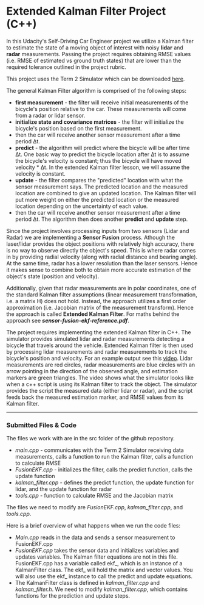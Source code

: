 # **Extended Kalman Filter Project (C++)** 


In this Udacity's Self-Driving Car Engineer project we utilize a Kalman filter to estimate the state of a moving object of interest with noisy **lidar** and **radar** measurements. Passing the project requires obtaining RMSE values (i.e. RMSE of estimated vs ground truth states) that are lower than the required tolerance outlined in the project rubric. 

This project uses the Term 2 Simulator which can be downloaded [here](https://github.com/udacity/self-driving-car-sim/releases).


The general Kalman Filter algorithm is comprised of the following steps:

* **first measurement** - the filter will receive initial measurements of the bicycle's position relative to the car. These measurements will come from a radar or lidar sensor.
* **initialize state and covariance matrices** - the filter will initialize the bicycle's position based on the first measurement.
* then the car will receive another sensor measurement after a time period Δt.
* **predict** - the algorithm will predict where the bicycle will be after time Δt. One basic way to predict the bicycle location after Δt is to assume the bicycle's velocity is constant; thus the bicycle will have moved velocity * Δt. In the extended Kalman filter lesson, we will assume the velocity is constant.
* **update** - the filter compares the "predicted" location with what the sensor measurement says. The predicted location and the measured location are combined to give an updated location. The Kalman filter will put more weight on either the predicted location or the measured location depending on the uncertainty of each value.
* then the car will receive another sensor measurement after a time period Δt. The algorithm then does another **predict** and **update** step.

Since the project involves processing inputs from two sensors (Lidar and Radar) we are implementing a **Sensor Fusion** process. Athough the laser/lidar provides the object positions with relatively high accuracy, there is no way to observe directly the object's speed. This is where radar comes in by providing radial velocity (along with radial distance and bearing angle). At the same time, radar has a lower resolution than the laser sensors. Hence it makes sense to combine both to obtain more accurate estimation of the object's state (position and velocity).
 
Additionally, given that radar measurements are in polar coordinates, one of the standard Kalman filter assumptions (linear measurement transformation, i.e. a matrix H) does not hold. Instead, the approach utilizes a first order approximation (i.e. Jacobian matrix of the measurement transform). Hence the approach is called **Extended Kalman Filter**. For maths behind the approach see ***sensor-fusion-ekf-reference.pdf***.


The project requires implementing the extended Kalman filter in C++. The simulator provides simulated lidar and radar measurements detecting a bicycle that travels around the vehicle. Extended Kalman filter is then used by processing lidar measurements and radar measurements to track the bicycle's position and velocity. 
For an example output see this [video](https://www.youtube.com/watch?v=d6qbR3_LPoA).
Lidar measurements are red circles, radar measurements are blue circles with an arrow pointing in the direction of the observed angle, and estimation markers are green triangles. The video shows what the simulator looks like when a c++ script is using its Kalman filter to track the object. The simulator provides the script the measured data (either lidar or radar), and the script feeds back the measured estimation marker, and RMSE values from its Kalman filter.


---
### Submitted Files & Code


The files we work with are in the src folder of the github repository.

* *main.cpp* - communicates with the Term 2 Simulator receiving data measurements, calls a function to run the Kalman filter, calls a function to calculate RMSE
* *FusionEKF.cpp* - initializes the filter, calls the predict function, calls the update function
* *kalman_filter.cpp* - defines the predict function, the update function for lidar, and the update function for radar
* *tools.cpp* - function to calculate RMSE and the Jacobian matrix

The files we need to modify are *FusionEKF.cpp*, *kalman_filter.cpp*, and *tools.cpp*.

Here is a brief overview of what happens when we run the code files:

* *Main.cpp* reads in the data and sends a sensor measurement to FusionEKF.cpp
* *FusionEKF.cpp* takes the sensor data and initializes variables and updates variables. The Kalman filter equations are not in this file. FusionEKF.cpp has a variable called ekf_, which is an instance of a KalmanFilter class. The ekf_ will hold the matrix and vector values. You will also use the ekf_ instance to call the predict and update equations.
* The KalmanFilter class is defined in *kalman_filter.cpp* and *kalman_filter.h*. We need to modify *kalman_filter.cpp*, which contains functions for the prediction and update steps.

